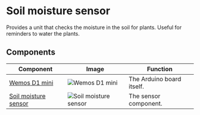 # Soil moisture sensor

Provides a unit that checks the moisture in the soil for plants. Useful for reminders to water the plants.


## Components

| Component | Image | Function |
| --------- | ----- | -------- |
| [Wemos D1 mini](https://www.m.nu/esp8266/d1-mini-v30) | ![Wemos D1 mini](https://images.m.nu/data/product/1076f860/wemos_d1_mini_v30_1.jpg) | The Arduino board itself. |
| [Soil moisture sensor](https://www.kjell.com/se/sortiment/el-verktyg/arduino/moduler/luxorparts-jordfuktsmatare-for-arduino-p87941) | ![Soil moisture sensor](https://www.kjell.com/se/image/Product_242997sv/full/1/luxorparts-jordfuktsmatare-for-arduino) | The sensor component. |
